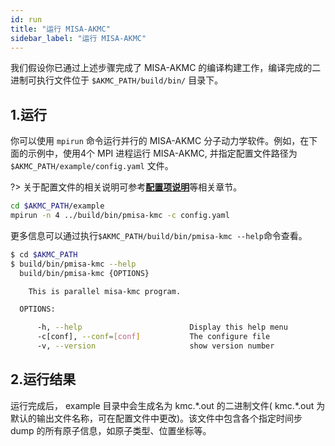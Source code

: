 ```yaml
---
id: run
title: "运行 MISA-AKMC"
sidebar_label: "运行 MISA-AKMC"
---
```


我们假设你已通过上述步骤完成了 MISA-AKMC 的编译构建工作，编译完成的二进制可执行文件位于 `$AKMC_PATH/build/bin/` 目录下。

## 1.运行
你可以使用 `mpirun` 命令运行并行的 MISA-AKMC 分子动力学软件。例如，在下面的示例中，使用4个 MPI 进程运行 MISA-AKMC, 并指定配置文件路径为 `$AKMC_PATH/example/config.yaml` 文件。

?> 关于配置文件的相关说明可参考[**配置项说明**](https://hpcer.pages.hpcer.dev/misa-akmc/users-manual/reference/reference/)等相关章节。

```bash
cd $AKMC_PATH/example
mpirun -n 4 ../build/bin/pmisa-kmc -c config.yaml
```
更多信息可以通过执行`$AKMC_PATH/build/bin/pmisa-kmc --help`命令查看。

```bash
$ cd $AKMC_PATH
$ build/bin/pmisa-kmc --help
  build/bin/pmisa-kmc {OPTIONS}

    This is parallel misa-kmc program.

  OPTIONS:

      -h, --help                        Display this help menu
      -c[conf], --conf=[conf]           The configure file
      -v, --version                     show version number
```

## 2.运行结果

运行完成后， example 目录中会生成名为 kmc.\*.out 的二进制文件( kmc.\*.out 为默认的输出文件名称，可在配置文件中更改)。该文件中包含各个指定时间步 dump 的所有原子信息，如原子类型、位置坐标等。